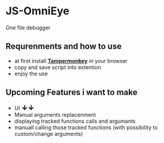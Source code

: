 # JS-OmniEye
One file debugger

## Requrenments and how to use
- at first install [**Tampermonkey**](https://www.tampermonkey.net/) in your browser
- copy and save script into extention
- enjoy the use


## Upcoming Features i want to make
- UI <strong style="font-size: 18px; font-weight: 900;">↓↓</strong>
- Manual arguments replacenment 
- displaying tracked functions calls and argumants 
- manuall calling those tracked functions (with possibility to custom/change arguments)